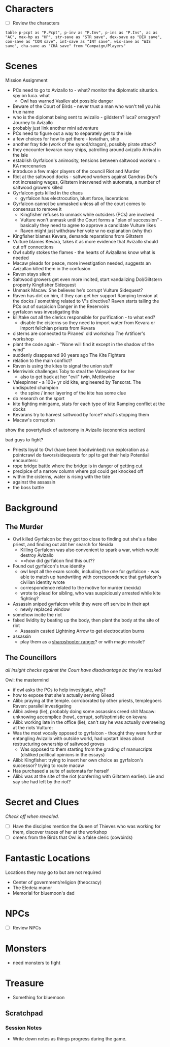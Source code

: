 # Characters

- [ ] Review the characters

```dataview
table p-pcpt as "P.Pcpt", p-inv as "P.Inv", p-ins as "P.Ins", ac as "AC", max-hp as "HP", str-save as "STR save", dex-save as "DEX save", con-save as "CON save", int-save as "INT save", wis-save as "WIS save", cha-save as "CHA save" from "Campaign/Players"
```


# Scenes

Mission Assignment
- PCs need to go to Avizallo to - what? monitor the diplomatic situation. spy on luca. what
	- Owl has warned Vasilev abt possible danger
- Beware of the Court of Birds - never trust a man who won't tell you his true name
- who is the diplomat being sent to avizallo - gildstern? luca? ornsgrym?
Journey to Avizallo
- probably just link another mini adventure
- PCs need to figure out a way to separately get to the isle
- a few choices for how to get there - leviathan, ship
- another fray tide (work of the synod/dragon), possibly pirate attack?
- they encounter kevaran navy ships, patrolling around avizallo
Arrival in the Isle
- establish Gyrfalcon's animosity, tensions between saltwood workers + KA mercenaries
- introduce a few major players of the council
Riot and Murder
- Riot at the saltwood docks - saltwood workers against Gandras Dol's not increasing wages, Giltstern intervened with automata, a number of saltwood growers killed
- Gyrfalcon gets killed in the chaos
	- gyrfalcon has electrocution, blunt force, lacerations
- Gyrfalcon cannot be unmasked unless all of the court comes to consensus to remove it
	- Kingfisher refuses to unmask while outsiders (PCs) are involved
	- Vulture won't unmask until the Court forms a "plan of succession" - basically they need to agree to approve a candidate Vulture likes
	- Raven might just withdraw her vote w no explanation (why tho)
- Kingfisher blames Kevara, demands reparations from Giltstern
- Vulture blames Kevara, takes it as more evidence that Avizallo should cut off connections
- Owl subtly stokes the flames - the hearts of Avizallans know what is needed
- Macaw pleads for peace, more investigation needed, suggests an Avizallan killed them in the confusion
- Raven stays silent
- Saltwood growers get even more incited, start vandalizing Dol/Giltstern property
Kingfisher Sidequest
- Unmask Macaw. She believes he's corrupt
Vulture Sidequest?
- Raven has dirt on him, if they can get her support
Ramping tension at the docks / something related to V's directive?
Raven starts tailing the PCs out of suspicion
Danger in the Reservoirs
- gyrfalcon was investigating this
- kill/take out all the clerics responsible for purification - to what end?
	- disable the cisterns so they need to import water from Kevara or import felichian priests from Kevara
- cisterns are connected to Piranes' old workshop
The Artificer's workshop
- plant the code again - "None will find it except in the shadow of the wind"
- suddenly disappeared 90 years ago
The Kite Fighters
- relation to the main conflict?
- Raven is using the kites to signal the union stuff
- Merriwink challenges Toby to steal the Valespinner for her
	- also to get back at her "evil" twin, Mettlewise
- Valespinner - a 100+ yr old kite, engineered by Tensorat. The undisputed champion
	- the spine / inner layering of the kite has some clue
- do research on the sport
- kite fighting minigame, stats for each type of kite
Ramping conflict at the docks 
- Kevarans try to harvest saltwood by force? what's stopping them
- Macaw's corruption


show the poverty/lack of autonomy in Avizallo (economics section)

bad guys to fight?
- Priests loyal to Owl (have been hoodwinked)
run exploration as a pointcrawl
do favors/sidequests for ppl to get their help
Potential encounters:
- rope bridge battle where the bridge is in danger of getting cut
- precipice of a narrow column where ppl could get knocked off
- within the cisterns, water is rising with the tide
- against the assassin
- the boss battle

# Background

## The Murder
- Owl killed Gyrfalcon bc they got too close to finding out she's a false priest, and finding out abt her search for Nexida
	- Killing Gyrfalcon was also convenient to spark a war, which would destroy Avizallo
	- ==how did gyrfalcon find this out??
- Found out gyrfalcon's true identity
	- owl kept all the exam scrolls, including the one for gyrfalcon - was able to match up handwriting with correspondence that gyrfalcon's civilian identity wrote
	- correspondence related to the motive for murder (nexida)
	- wrote to plead for sibling, who was suspiciously arrested while kite fighting?
- Assassin sniped gyrfalcon while they were off service in their apt
	- newly replaced window
- somehow incite the riot
- faked lividity by beating up the body, then plant the body at the site of riot
	- Assassin casted Lightning Arrow to get electrocution burns
- assassin
	- play them as a [sharpshooter ranger](https://www.reddit.com/r/DMAcademy/comments/1bm3srp/comment/kw9p4mr/?utm_source=share&utm_medium=web3x&utm_name=web3xcss&utm_term=1&utm_content=share_button)? or with magic missile?
## The Councillors

*all insight checks against the Court have disadvantage bc they're masked*

Owl: the mastermind
- if owl asks the PCs to help investigate, why?
- how to expose that she's actually serving Gilead
- Alibi: praying at the temple. corroborated by other priests, templegoers
Raven: parallel investigating
- Alibi: asleep (lie), probably doing some assassins creed shit 
Macaw: unknowing accomplice (how), corrupt, soft/optimistic on kevara
- Alibi: working late in the office (lie), can't say he was actually overseeing at the riots
Vulture: 
- Was the most vocally opposed to gyrfalcon - thought they were further entangling Avizallo with outside world, had upstart ideas about restructuring ownership of saltwood groves
	- Was opposed to them starting from the grading of manuscripts (disliked political opinions in the essays) 
- Alibi: 
Kingfisher: trying to insert her own choice as gyrfalcon's successor? trying to route macaw
- Has purchased a suite of automata for herself
- Alibi: was at the site of the riot (conferring with Giltstern earlier). Lie and say she had left by the riot?

# Secret and Clues

_Check off when revealed._
- [ ] Have the disciples mention the Queen of Thieves who was working for them, discover traces of her at the workshop
- [ ] omens from the Birds that Owl is a false cleric (cowbirds)

# Fantastic Locations

Locations they may go to but are not required
- Center of government/religion (theocracy)
- The Eledeia manor
- Memorial for bluemoon's dad

# NPCs

- [ ] Review NPCs


# Monsters
- need monsters to fight

# Treasure
- Something for bluemoon

## Scratchpad

### Session Notes
- Write down notes as things progress during the game.